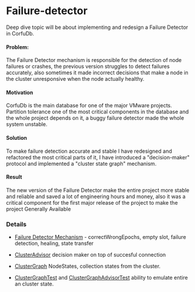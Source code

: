 # Failure-detector

Deep dive topic will be about implementing and redesign a Failure Detector in CorfuDb.

#### Problem:
The Failure Detector mechanism is responsible for the detection of node failures or crashes, 
the previous version struggles to detect failures accurately, also sometimes it made incorrect decisions that make a node in the cluster unresponsive when the node actually healthy.

#### Motivation
CorfuDb is the main database for one of the major VMware projects. 
Partition tolerance one of the most critical components in the database and the whole project depends on it, a buggy failure detector made the whole system unstable.

#### Solution
To make failure detection accurate and stable I have redesigned and refactored the most critical parts of it, I have introduced a "decision-maker" protocol and implemented a "cluster state graph" mechanism.

#### Result
The new version of the Failure Detector make the entire project more stable and reliable and saved a lot of engineering hours and money, also it was a critical component for the first major release of the project to make the project Generally Available


### Details
 - [Failure Detector Mechanism](https://github.com/CorfuDB/CorfuDB/blob/f75d756b830ecdfad196f29025f1c012a0eee09e/infrastructure/src/main/java/org/corfudb/infrastructure/RemoteMonitoringService.java#L328) - correctWrongEpochs, empty slot, failure detection, healing, state transfer
 
 - [ClusterAdvisor](https://github.com/CorfuDB/CorfuDB/blob/f75d756b830ecdfad196f29025f1c012a0eee09e/infrastructure/src/main/java/org/corfudb/infrastructure/management/CompleteGraphAdvisor.java#L55) decision maker on top of succesful connection
 
 - [ClusterGraph](https://github.com/CorfuDB/CorfuDB/blob/f75d756b830ecdfad196f29025f1c012a0eee09e/infrastructure/src/main/java/org/corfudb/infrastructure/management/failuredetector/ClusterGraph.java#L98) NodeStates, collection states from the cluster.
 
 - [ClusterGraphTest](https://github.com/CorfuDB/CorfuDB/blob/f75d756b830ecdfad196f29025f1c012a0eee09e/infrastructure/src/test/java/org/corfudb/infrastructure/management/ClusterGraphTest.java#L28) and [ClusterGraphAdvisorTest](https://github.com/CorfuDB/CorfuDB/blob/f75d756b830ecdfad196f29025f1c012a0eee09e/infrastructure/src/test/java/org/corfudb/infrastructure/management/CompleteGraphAdvisorTest.java#L22) ability to emulate entire an cluster state.
 
